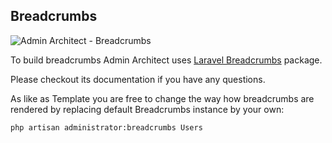 ## Breadcrumbs

![Admin Architect - Breadcrumbs](http://docs.adminarchitect.com/images/index/breadcrumbs.jpg)

To build breadcrumbs Admin Architect uses [Laravel Breadcrumbs](https://github.com/davejamesmiller/laravel-breadcrumbs) package.

Please checkout its documentation if you have any questions.

As like as Template you are free to change the way how breadcrumbs are rendered by replacing default Breadcrumbs instance by your own:

```bash
php artisan administrator:breadcrumbs Users
```